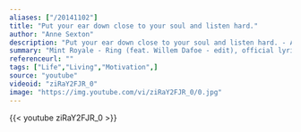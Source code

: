 ```yaml
---
aliases: ["/20141102"]
title: "Put your ear down close to your soul and listen hard."
author: "Anne Sexton"
description: "Put your ear down close to your soul and listen hard. - Anne Sexton quotes from GetInspired365.com"
summary: "Mint Royale - Ring (feat. Willem Dafoe - edit), official lyric video."
referenceurl: ""
tags: ["Life","Living","Motivation",]
source: "youtube"
videoid: "ziRaY2FJR_0"
image: "https://img.youtube.com/vi/ziRaY2FJR_0/0.jpg"
---
```


{{< youtube ziRaY2FJR_0 >}}
